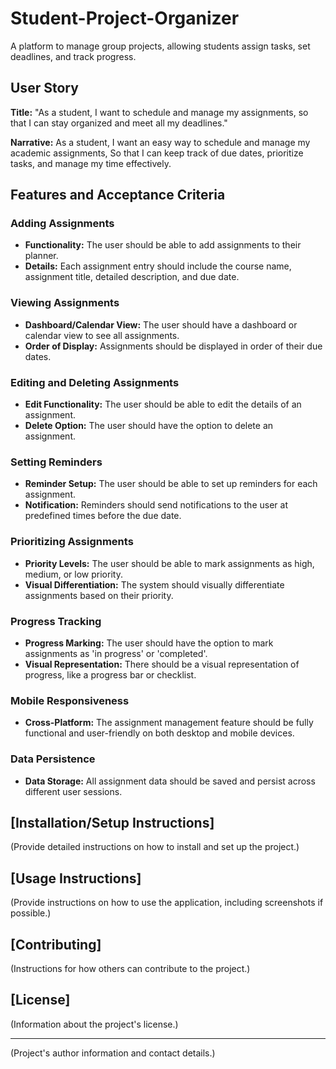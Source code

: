 # Student-Project-Organizer
A platform to manage group projects, allowing students assign tasks, set deadlines, and track progress.

## User Story

**Title:** "As a student, I want to schedule and manage my assignments, so that I can stay organized and meet all my deadlines."

**Narrative:**
As a student,
I want an easy way to schedule and manage my academic assignments,
So that I can keep track of due dates, prioritize tasks, and manage my time effectively.

## Features and Acceptance Criteria

### Adding Assignments
- **Functionality:** The user should be able to add assignments to their planner.
- **Details:** Each assignment entry should include the course name, assignment title, detailed description, and due date.

### Viewing Assignments
- **Dashboard/Calendar View:** The user should have a dashboard or calendar view to see all assignments.
- **Order of Display:** Assignments should be displayed in order of their due dates.

### Editing and Deleting Assignments
- **Edit Functionality:** The user should be able to edit the details of an assignment.
- **Delete Option:** The user should have the option to delete an assignment.

### Setting Reminders
- **Reminder Setup:** The user should be able to set up reminders for each assignment.
- **Notification:** Reminders should send notifications to the user at predefined times before the due date.

### Prioritizing Assignments
- **Priority Levels:** The user should be able to mark assignments as high, medium, or low priority.
- **Visual Differentiation:** The system should visually differentiate assignments based on their priority.

### Progress Tracking
- **Progress Marking:** The user should have the option to mark assignments as 'in progress' or 'completed'.
- **Visual Representation:** There should be a visual representation of progress, like a progress bar or checklist.

### Mobile Responsiveness
- **Cross-Platform:** The assignment management feature should be fully functional and user-friendly on both desktop and mobile devices.

### Data Persistence
- **Data Storage:** All assignment data should be saved and persist across different user sessions.

## [Installation/Setup Instructions]

(Provide detailed instructions on how to install and set up the project.)

## [Usage Instructions]

(Provide instructions on how to use the application, including screenshots if possible.)

## [Contributing]

(Instructions for how others can contribute to the project.)

## [License]

(Information about the project's license.)

---

(Project's author information and contact details.)
